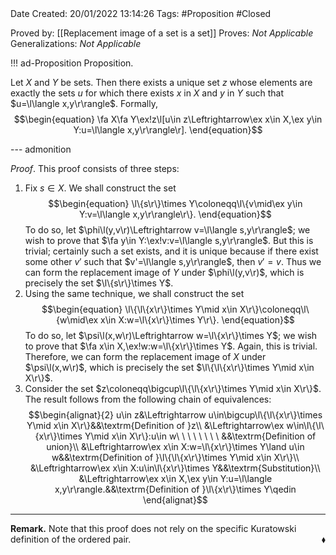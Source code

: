 <br />
<br />

Date Created: 20/01/2022 13:14:26
Tags: #Proposition #Closed

Proved by: [[Replacement image of a set is a set]]
Proves: _Not Applicable_
Generalizations: _Not Applicable_

!!! ad-Proposition Proposition.

Let $X$ and $Y$ be sets. Then there exists a unique set $z$ whose elements are exactly the sets $u$ for which there exists $x$ in $X$ and $y$ in $Y$ such that $u=\l\langle x,y\r\rangle$. Formally,
$$\begin{equation}
    \fa X\fa Y\ex!z\l[u\in z\Leftrightarrow\ex x\in X,\ex y\in Y:u=\l\langle x,y\r\rangle\r].
\end{equation}$$

--- admonition

_Proof_. This proof consists of three steps:
1. Fix $s\in X$. We shall construct the set
$$\begin{equation}
    \l\{s\r\}\times Y\coloneqq\l\{v\mid\ex y\in Y:v=\l\langle x,y\r\rangle\r\}.
\end{equation}$$
To do so, let $\phi\l(y,v\r)\Leftrightarrow v=\l\langle s,y\r\rangle$; we wish to prove that $\fa y\in Y:\ex!v:v=\l\langle s,y\r\rangle$. But this is trivial; certainly such a set exists, and it is unique because if there exist some other $v'$ such that $v'=\l\langle s,y\r\rangle$, then $v'=v$. Thus we can form the replacement image of $Y$ under $\phi\l(y,v\r)$, which is precisely the set $\l\{s\r\}\times Y$.
2. Using the same technique, we shall construct the set
$$\begin{equation}
    \l\{\l\{x\r\}\times Y\mid x\in X\r\}\coloneqq\l\{w\mid\ex x\in X:w=\l\{x\r\}\times Y\r\}.
\end{equation}$$
To do so, let $\psi\l(x,w\r)\Leftrightarrow w=\l\{x\r\}\times Y$; we wish to prove that $\fa x\in X,\ex!w:w=\l\{x\r\}\times Y$. Again, this is trivial. Therefore, we can form the replacement image of $X$ under $\psi\l(x,w\r)$, which is precisely the set $\l\{\l\{x\r\}\times Y\mid x\in X\r\}$.
3. Consider the set $z\coloneqq\bigcup\l\{\l\{x\r\}\times Y\mid x\in X\r\}$. The result follows from the following chain of equivalences:
$$\begin{alignat}{2}
    u\in z&\Leftrightarrow u\in\bigcup\l\{\l\{x\r\}\times Y\mid x\in X\r\}&&\textrm{Definition of }z\\
    &\Leftrightarrow\ex w\in\l\{\l\{x\r\}\times Y\mid x\in X\r\}:u\in w\ \ \ \ \ \ \ \ &&\textrm{Definition of union}\\
    &\Leftrightarrow\ex x\in X:w=\l\{x\r\}\times Y\land u\in w&&\textrm{Definition of }\l\{\l\{x\r\}\times Y\mid x\in X\r\}\\
    &\Leftrightarrow\ex x\in X:u\in\l\{x\r\}\times Y&&\textrm{Substitution}\\
    &\Leftrightarrow\ex x\in X,\ex y\in Y:u=\l\langle x,y\r\rangle.&&\textrm{Definition of }\l\{x\r\}\times Y\qedin
\end{alignat}$$

---

**Remark.** Note that this proof does not rely on the specific Kuratowski definition of the ordered pair.<span style="float:right;">$\blacklozenge$</span>
